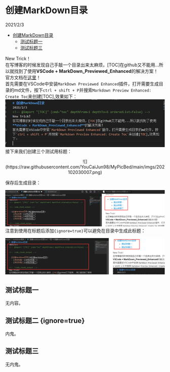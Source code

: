 # 创建MarkDown目录
2021/2/3  
<!-- @import "[TOC]" {cmd="toc" depthFrom=1 depthTo=6 orderedList=false} -->

<!-- code_chunk_output -->

- [创建MarkDown目录](#创建markdown目录)
  - [测试标题一](#测试标题一)
  - [测试标题三](#测试标题三)

<!-- /code_chunk_output -->
New Trick！  
在写博客的时候发现自己手敲一个目录出来太麻烦，[TOC]在github又不能用...所以就找到了使用**VSCode + MarkDown_Previewed_Enhanced**的解决方案！  
官方文档在[这里](https://shd101wyy.github.io/markdown-preview-enhanced/#/zh-cn/toc)！  
首先需要在VSCode中安装`MarkDown Previewed Enhanced`插件，打开需要生成目录的md文件，按下`ctrl + shift + P`并搜索`Markdown Preview Enhanced: Create Toc`来创建[TOC],效果如下：  
![](https://raw.githubusercontent.com/YouCaiJun98/MyPicBed/main/imgs/202102030006.png)
接下来我们创建三个测试用标题：

<center>![](https://raw.githubusercontent.com/YouCaiJun98/MyPicBed/main/imgs/202102030007.png)</center>  

保存后生成目录：  

![](https://raw.githubusercontent.com/YouCaiJun98/MyPicBed/main/imgs/202102030008.png)
注意到使用在标题后添加`{ignore=true}`可以避免在目录中生成此标题：

![](https://raw.githubusercontent.com/YouCaiJun98/MyPicBed/main/imgs/202102030009.png)

## 测试标题一
无内容。

## 测试标题二 {ignore=true}
内鬼。

## 测试标题三
无内鬼。





